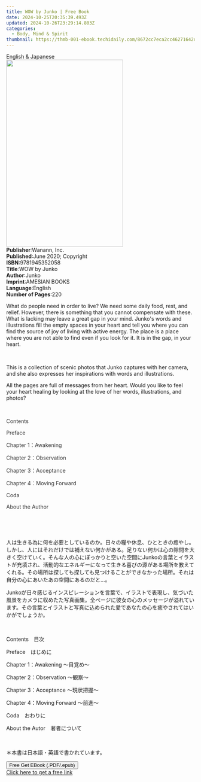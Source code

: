 ```yaml
---
title: WOW by Junko | Free Book
date: 2024-10-25T20:35:39.493Z
updated: 2024-10-26T23:29:14.803Z
categories:
  - Body, Mind & Spirit
thumbnail: https://thmb-001-ebook.techidaily.com/8672cc7eca2cc46271642db90ea6405a839fd4938c760b55243e9ac6243e87d7.jpg
---
```

<main id="book-container">
  <div class="flex flex-col">
    <div class="book-brief flex-1 py-6 px-4 sm:p-6 md:py-10 md:px-8">
      <!-- brief-->
      <div class="book-brief-main">English & Japanese</div>
    </div>
    <div
      class="book-meta-info flex-1 grid gap-4 col-start-1 col-end-3 row-start-1 sm:mb-6 sm:grid-cols-4 lg:gap-6 lg:col-start-2 lg:row-end-6 lg:row-span-6 lg:mb-0"
    >
      <div
        class="book-meta-info-left place-content-center mt-4 p-4 text-sm leading-6 col-start-2 col-span-2 dark:text-slate-400"
      >
        <img
          class="w-full h-500 object-cover rounded-lg sm:h-255 sm:col-span-2 lg:col-span-full"
          src="https://img-001-ebook.techidaily.com/4e3e20d4ec851795d5c5e89c9e8e1651adab9365df2f00993e0a91ef05a78c29.jpg"
          alt=""
          width="312"
          height="500"
        />
      </div>
      <div
        class="book-meta-info-right mt-2 col-start-1 row-start-2 col-span-3 self-center"
      >
        <!-- meta data  -->
        <div class="flex flex-col px-4 md:px-8">
          <div class="flex-1">
            <strong>Publisher</strong>:<span class="px-2">Wanann, Inc.</span>
          </div>
          <div class="flex-1">
            <strong>Published</strong>:<span class="px-2"
              >June 2020; Copyright</span
            >
          </div>
          <div class="flex-1">
            <strong>ISBN</strong>:<span class="px-2">9781945352058</span>
          </div>
          <div class="flex-1">
            <strong>Title</strong>:<span class="px-2">WOW by Junko</span>
          </div>
          <div class="flex-1">
            <strong>Author</strong>:<span class="px-2">Junko</span>
          </div>
          <div class="flex-1">
            <strong>Imprint</strong>:<span class="px-2">AMESIAN BOOKS</span>
          </div>
          <div class="flex-1">
            <strong>Language</strong>:<span class="px-2">English</span>
          </div>
          <div class="flex-1">
            <strong>Number of Pages</strong>:<span class="px-2">220</span>
          </div>
        </div>
      </div>
    </div>
    <div class="book-description flex-1 py-6 px-4 sm:p-6 md:py-10 md:px-8">
      <div class="book-description-main">
        <div accordion-content="" id="description">
          <p>
            What do people need in order to live? We need some daily food, rest,
            and relief.&nbsp;However, there is something that you cannot
            compensate with these. What is lacking may leave a great gap in your
            mind. Junko's words and illustrations fill the empty spaces in your
            heart and tell you where you can find the source of joy of living
            with active energy. The place is a place where you are not able to
            find even if you look for it. It is in the gap, in your heart.&nbsp;
          </p>
          <p><br /></p>
          <p>
            This is a collection of scenic photos that Junko captures with her
            camera, and she also expresses her inspirations with words and
            illustrations.
          </p>
          <p>
            All the pages are full of messages from her heart. Would you like to
            feel your heart healing by looking at the love of her words,
            illustrations, and photos?
          </p>
          <p><br /></p>
          <p><span style="color: rgb(51, 51, 51)">Contents</span></p>
          <p><span style="color: rgb(51, 51, 51)">Preface</span></p>
          <p>
            <span style="color: rgb(51, 51, 51)">Chapter 1：Awakening</span>
          </p>
          <p>
            <span style="color: rgb(51, 51, 51)">Chapter 2：Observation</span>
          </p>
          <p>
            <span style="color: rgb(51, 51, 51)">Chapter 3：Acceptance</span>
          </p>
          <p>
            <span style="color: rgb(51, 51, 51)"
              >Chapter 4：Moving Forward</span
            >
          </p>
          <p><span style="color: rgb(51, 51, 51)">Coda</span></p>
          <p><span style="color: rgb(51, 51, 51)">About the Author</span></p>
          <p><br /></p>
          <p><br /></p>
          <p>
            人は生きる為に何を必要としているのか。日々の糧や休息、ひとときの癒やし。しかし、人にはそれだけでは補えない何かがある。足りない何かは心の隙間を大きく空けていく。そんな人の心にぽっかりと空いた空間にJunkoの言葉とイラストが充填され、活動的なエネルギーになって生きる喜びの源がある場所を教えてくれる。その場所は探しても探しても見つけることができなかった場所。それは自分の心にあいたあの空間にあるのだと...。
          </p>
          <p>
            Junkoが日々感じるインスピレーションを言葉で、イラストで表現し、気づいた風景をカメラに収めたた写真画集。全ページに彼女の心のメッセージが溢れています。その言葉とイラストと写真に込められた愛であなたの心を癒やされてはいかがでしょうか。
          </p>
          <p><br /></p>
          <p>Contents　目次</p>
          <p>Preface　はじめに</p>
          <p>Chapter 1：Awakening 〜目覚め〜</p>
          <p>Chapter 2：Observation 〜観察〜</p>
          <p>Chapter 3：Acceptance 〜現状把握〜</p>
          <p>Chapter 4：Moving Forward 〜前進〜</p>
          <p>Coda　おわりに</p>
          <p>About the Autor　著者について</p>
          <p><br /></p>
          <p>＊本書は日本語・英語で書かれています。</p>
        </div>
        <div class="accordion-fader"></div>
      </div>
    </div>
    <div class="book-excerpts flex-1 py-6 px-4 sm:p-6 md:py-10 md:px-8"></div>
    <div
      class="book-about-author flex-1 py-6 px-4 sm:p-6 md:py-10 md:px-8"
    ></div>
    <div class="book-free-get flex-1 py-6 px-4 sm:p-6 md:py-10 md:px-8">
      <button
        id="btn-free-get"
        class="bg-blue-500 hover:bg-blue-700 text-white font-bold py-2 px-4 rounded"
      >
        Free Get EBook (.PDF/.epub)
      </button>
      <div id="countdown-display" class="px-2 text-lg mt-2"></div>
      <a
        id="free-link"
        class="hidden bg-blue-500 hover:bg-blue-700 text-white font-bold py-2 px-4 rounded"
        href="https://www.ebooks.com/en-us/book/210077662/wow-by-junko/junko/"
        target="_blank"
        >Click here to get a free link</a
      >
    </div>
    <script>
      let countdownTime = 0;
      let countdownInterval = null;
      document
        .getElementById('btn-free-get')
        .addEventListener('click', startCountdown);
      function startCountdown() {
        countdownTime = new Date().getTime() + 60000 * 3;
        countdownInterval = setInterval(updateCountdown, 1000);
        document.getElementById('btn-free-get').disabled = true;
        document
          .getElementById('btn-free-get')
          .classList.add('bg-gray-500', 'cursor-not-allowed');
      }
      function updateCountdown() {
        let currentTime = new Date().getTime();
        let timeLeft = countdownTime - currentTime;
        let secondsLeft = Math.floor(timeLeft / 1000);
        document.getElementById('countdown-display').innerHTML =
          `Remaining time: ${secondsLeft} seconds.`;
        if (secondsLeft <= 0) {
          clearInterval(countdownInterval);
          document.getElementById('btn-free-get').classList.add('hidden');
          document.getElementById('free-link').classList.remove('hidden');
          document.getElementById('countdown-display').innerHTML = '';
        }
      }
    </script>
  </div>
</main>

<ins class="adsbygoogle"
      style="display:block"
      data-ad-client="ca-pub-7571918770474297"
      data-ad-slot="8358498916"
      data-ad-format="auto"
      data-full-width-responsive="true"></ins>
    